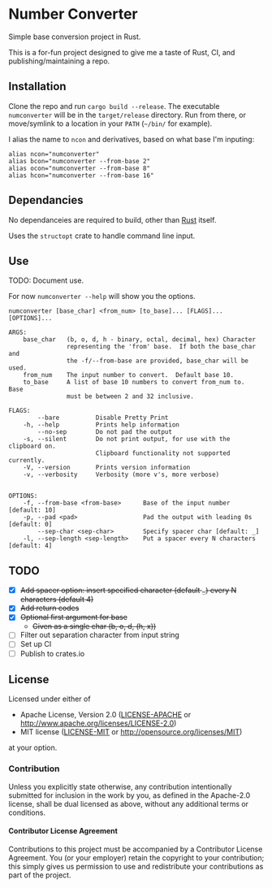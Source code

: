 # Number Converter

Simple base conversion project in Rust.

This is a for-fun project designed to give me a taste of Rust, CI, and publishing/maintaining a repo.

## Installation
Clone the repo and run `cargo build --release`.  The executable `numconverter` will be in the `target/release` directory.  Run from there, or move/symlink to a location in your `PATH` (`~/bin/` for example).

I alias the name to `ncon` and derivatives, based on what base I'm inputing:
```
alias ncon="numconverter"
alias bcon="numconverter --from-base 2"
alias ocon="numconverter --from-base 8"
alias hcon="numconverter --from-base 16"
```

## Dependancies
No dependanceies are required to build, other than [Rust](https://www.rust-lang.org/tools/install) itself.

Uses the `structopt` crate to handle command line input.

## Use
TODO: Document use.

For now `numconverter --help` will show you the options.

```
numconverter [base_char] <from_num> [to_base]... [FLAGS]... [OPTIONS]...

ARGS:
    base_char   (b, o, d, h - binary, octal, decimal, hex) Character
                representing the 'from' base.  If both the base_char and
                the -f/--from-base are provided, base_char will be used.
    from_num    The input number to convert.  Default base 10.
    to_base     A list of base 10 numbers to convert from_num to.  Base
                must be between 2 and 32 inclusive.

FLAGS:
        --bare          Disable Pretty Print
    -h, --help          Prints help information
        --no-sep        Do not pad the output
    -s, --silent        Do not print output, for use with the clipboard on.
                        Clipboard functionality not supported currently.
    -V, --version       Prints version information
    -v, --verbosity     Verbosity (more v's, more verbose)


OPTIONS:
    -f, --from-base <from-base>      Base of the input number [default: 10]
    -p, --pad <pad>                  Pad the output with leading 0s [default: 0]
        --sep-char <sep-char>        Specify spacer char [default: _]
    -l, --sep-length <sep-length>    Put a spacer every N characters [default: 4]
```


## TODO
- [x] ~~Add spacer option: insert specified character (default `_`) every N characters (default 4)~~
- [x] ~~Add return codes~~
- [x] ~~Optional first argument for base~~
    - ~~Given as a single char (b, o, d, (h, x))~~
- [ ] Filter out separation character from input string
- [ ] Set up CI
- [ ] Publish to crates.io

## License

Licensed under either of
 * Apache License, Version 2.0 ([LICENSE-APACHE](LICENSE-APACHE) or http://www.apache.org/licenses/LICENSE-2.0)
 * MIT license ([LICENSE-MIT](LICENSE-MIT) or http://opensource.org/licenses/MIT)

at your option.

### Contribution

Unless you explicitly state otherwise, any contribution intentionally submitted
for inclusion in the work by you, as defined in the Apache-2.0 license, shall be dual licensed as above, without any
additional terms or conditions.

#### Contributor License Agreement
Contributions to this project must be accompanied by a Contributor License Agreement. You (or your employer) retain the copyright to your contribution; this simply gives us permission to use and redistribute your contributions as part of the project.

